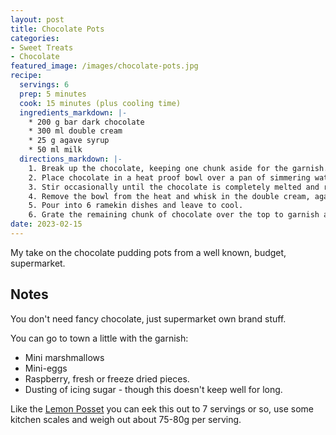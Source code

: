 ```yaml
---
layout: post
title: Chocolate Pots
categories:
- Sweet Treats
- Chocolate
featured_image: /images/chocolate-pots.jpg
recipe:
  servings: 6
  prep: 5 minutes
  cook: 15 minutes (plus cooling time)
  ingredients_markdown: |-
    * 200 g bar dark chocolate
    * 300 ml double cream
    * 25 g agave syrup
    * 50 ml milk
  directions_markdown: |- 
    1. Break up the chocolate, keeping one chunk aside for the garnish.
    2. Place chocolate in a heat proof bowl over a pan of simmering water, being careful not to let the bowl touch the water.
    3. Stir occasionally until the chocolate is completely melted and runny.
    4. Remove the bowl from the heat and whisk in the double cream, agave syrup and milk.
    5. Pour into 6 ramekin dishes and leave to cool.
    6. Grate the remaining chunk of chocolate over the top to garnish and store covered in the fridge for up to a week.
date: 2023-02-15
---
```

My take on the chocolate pudding pots from a well known, budget, supermarket.

## Notes
You don't need fancy chocolate, just supermarket own brand stuff.

You can go to town a little with the garnish:
* Mini marshmallows
* Mini-eggs
* Raspberry, fresh or freeze dried pieces.
* Dusting of icing sugar - though this doesn't keep well for long.

Like the [Lemon Posset](/sweet%20treats/2023/02/14/lemon-posset/) you can eek this out to 7 servings or so, use some kitchen scales and weigh out about 75-80g per serving.